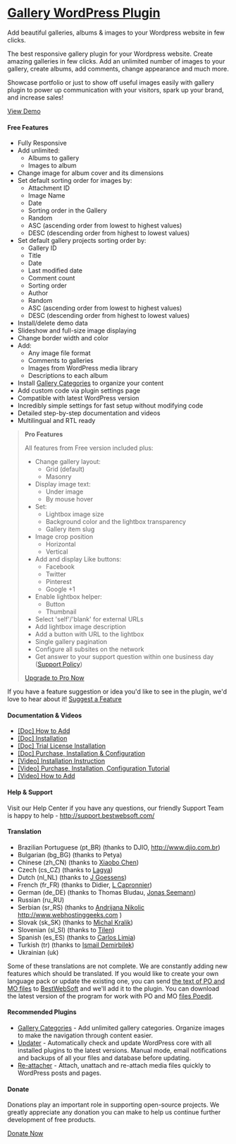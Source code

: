 <a href="http://bestwebsoft.com/products/wordpress/plugins/gallery/" target=_blank>Gallery WordPress Plugin</a>
========================

Add beautiful galleries, albums &#38; images to your Wordpress website in few clicks.

<p>The best responsive gallery plugin for your Wordpress website. Create amazing galleries in few clicks. Add an unlimited number of images to your gallery, create albums, add comments, change appearance and much more.</p>

<p>Showcase portfolio or just to show off useful images easily with gallery plugin to power up communication with your visitors, spark up your brand, and increase sales!</p>

<p><a href="http://bestwebsoft.com/demo-for-gallery-pro/">View Demo</a></p>


<div class='video'></div>


<h4>Free Features</h4>

<ul>
<li>Fully Responsive</li>
<li>Add unlimited:

<ul>
<li>Albums to gallery</li>
<li>Images to album</li>
</ul></li>
<li>Change image for album cover and its dimensions</li>
<li>Set default sorting order for images by:

<ul>
<li>Attachment ID</li>
<li>Image Name</li>
<li>Date</li>
<li>Sorting order in the Gallery</li>
<li>Random</li>
<li>ASC (ascending order from lowest to highest values)</li>
<li>DESC (descending order from highest to lowest values)</li>
</ul></li>
<li>Set default gallery projects sorting order by:

<ul>
<li>Gallery ID</li>
<li>Title</li>
<li>Date</li>
<li>Last modified date</li>
<li>Comment count</li>
<li>Sorting order</li>
<li>Author</li>
<li>Random</li>
<li>ASC (ascending order from lowest to highest values)</li>
<li>DESC (descending order from highest to lowest values)</li>
</ul></li>
<li>Install/delete demo data</li>
<li>Slideshow and full-size image displaying</li>
<li>Change border width and color</li>
<li>Add:

<ul>
<li>Any image file format</li>
<li>Comments to galleries</li>
<li>Images from WordPress media library</li>
<li>Descriptions to each album</li>
</ul></li>
<li>Install <a href="http://bestwebsoft.com/products/wordpress/plugins/gallery-categories/">Gallery Categories</a> to organize your content</li>
<li>Add custom code via plugin settings page</li>
<li>Compatible with latest WordPress version</li>
<li>Incredibly simple settings for fast setup without modifying code</li>
<li>Detailed step-by-step documentation and videos</li>
<li>Multilingual and RTL ready</li>
</ul>

<blockquote>
  <p><strong>Pro Features</strong></p>
  
  <p>All features from Free version included plus:</p>
  
  <ul>
  <li>Change gallery layout:
  
  <ul>
  <li>Grid (default)</li>
  <li>Masonry</li>
  </ul></li>
  <li>Display image text:
  
  <ul>
  <li>Under image</li>
  <li>By mouse hover</li>
  </ul></li>
  <li>Set:
  
  <ul>
  <li>Lightbox image size</li>
  <li>Background color and the lightbox transparency</li>
  <li>Gallery item slug</li>
  </ul></li>
  <li>Image crop position
  
  <ul>
  <li>Horizontal</li>
  <li>Vertical</li>
  </ul></li>
  <li>Add and display Like buttons:
  
  <ul>
  <li>Facebook</li>
  <li>Twitter</li>
  <li>Pinterest</li>
  <li>Google +1</li>
  </ul></li>
  <li>Enable lightbox helper:
  
  <ul>
  <li>Button</li>
  <li>Thumbnail</li>
  </ul></li>
  <li>Select 'self'/'blank' for external URLs</li>
  <li>Add lightbox image description</li>
  <li>Add a button with URL to the lightbox</li>
  <li>Single gallery pagination</li>
  <li>Configure all subsites on the network</li>
  <li>Get answer to your support question within one business day (<a href="http://bestwebsoft.com/support-policy/">Support Policy</a>)</li>
  </ul>
  
  <p><a href="http://bestwebsoft.com/products/wordpress/plugins/gallery/?k=57ad5c0c7fe312e2a45ef9a76f47334c">Upgrade to Pro Now</a></p>
</blockquote>

<p>If you have a feature suggestion or idea you'd like to see in the plugin, we'd love to hear about it! <a href="http://support.bestwebsoft.com/hc/en-us/requests/new">Suggest a Feature</a></p>

<h4>Documentation &#38; Videos</h4>

<ul>
<li><a href="https://docs.google.com/document/d/1l4zMhovBgO7rsPIzJk_15v0sdhiCpnjuacoDEfmzGEw/">[Doc] How to Add</a></li>
<li><a href="https://docs.google.com/document/d/1CSkuhf_NrjWlODijrXwyx2lZ_1q5uRw0exTZqz-5fCI/">[Doc] Installation</a></li>
<li><a href="https://docs.google.com/document/d/1koBRu7k9OnOw2Ic3YqmBWjL_KtC3tI8WU1agMa3AYGo/">[Doc] Trial License Installation</a></li>
<li><a href="https://docs.google.com/document/d/1ygAuT1U0k-zM4e3uirlTdpKeJZSTLaSufnqkeOWJn3Q/">[Doc] Purchase, Installation &#38; Configuration</a></li>
<li><a href="https://www.youtube.com/watch?v=3u-Ov-HxZ7U">[Video] Installation Instruction</a></li>
<li><a href="https://www.youtube.com/watch?v=KAbiac-iORw">[Video] Purchase, Installation, Configuration Tutorial</a></li>
<li><a href="http://www.youtube.com/watch?v=-P9o6-APlv0">[Video] How to Add</a></li>
</ul>

<h4>Help &#38; Support</h4>

<p>Visit our Help Center if you have any questions, our friendly Support Team is happy to help - <a href="http://support.bestwebsoft.com/">http://support.bestwebsoft.com/</a></p>

<h4>Translation</h4>

<ul>
<li>Brazilian Portuguese (pt_BR) (thanks to DJIO, <a href="http://www.djio.com.br" rel="nofollow">http://www.djio.com.br</a>)</li>
<li>Bulgarian (bg_BG) (thanks to Petya)</li>
<li>Chinese (zh_CN) (thanks to <a href="mailto:mibcxb@gmail.com">Xiaobo Chen</a>)</li>
<li>Czech (cs_CZ) (thanks to <a href="mailto:lagya@me.com">Lagya</a>)</li>
<li>Dutch (nl_NL) (thanks to <a href="mailto:j.goessens@gmail.com">J Goessens</a>)</li>
<li>French (fr_FR) (thanks to Didier, <a href="mailto:lcapronnier@yahoo.com">L Capronnier</a>)</li>
<li>German (de_DE) (thanks to Thomas Bludau, <a href="mailto:info@ahoidesign.de">Jonas Seemann</a>)</li>
<li>Russian (ru_RU)</li>
<li>Serbian (sr_RS) (thanks to <a href="mailto:andrijanan@webhostinggeeks.com">Andrijana Nikolic</a> <a href="http://www.webhostinggeeks.com" rel="nofollow">http://www.webhostinggeeks.com</a> )</li>
<li>Slovak (sk_SK) (thanks to <a href="mailto:ja@michalkralik.sk">Michal Kralik</a>)</li>
<li>Slovenian (sl_SI) (thanks to <a href="mailto:tilen@divided.si">Tilen</a>)</li>
<li>Spanish (es_ES) (thanks to <a href="mailto:climia@climia.es">Carlos Limia</a>)</li>
<li>Turkish (tr) (thanks to <a href="mailto:ce.demirbilek@gmail.com">Ismail Demirbilek</a>)</li>
<li>Ukrainian (uk)</li>
</ul>

<p>Some of these translations are not complete. We are constantly adding new features which should be translated. If you would like to create your own language pack or update the existing one, you can send <a href="http://codex.wordpress.org/Translating_WordPress">the text of PO and MO files</a> to <a href="http://support.bestwebsoft.com/hc/en-us/requests/new">BestWebSoft</a> and we'll add it to the plugin. You can download the latest version of the program for work with PO and MO <a href="http://www.poedit.net/download.php">files Poedit</a>.</p>

<h4>Recommended Plugins</h4>

<ul>
<li><a href="http://bestwebsoft.com/products/wordpress/plugins/gallery-categories/">Gallery Categories</a> - Add unlimited gallery categories. Organize images to make the navigation through content easier.</li>
<li><a href="http://bestwebsoft.com/products/wordpress/plugins/updater/?k=6ed3f1f40908b8eb7248953196a4753a">Updater</a> - Automatically check and update WordPress core with all installed plugins to the latest versions. Manual mode, email notifications and backups of all your files and database before updating.</li>
<li><a href="http://bestwebsoft.com/products/wordpress/plugins/re-attacher/">Re-attacher</a> - Attach, unattach and re-attach media files quickly to WordPress posts and pages.</li>
</ul>

<h4>Donate</h4>

<p>Donations play an important role in supporting open-source projects. We greatly appreciate any donation you can make to help us continue further development of free products.</p>

<p><a href="http://bestwebsoft.com/donate/">Donate Now</a></p>